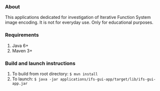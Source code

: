 ### About
  This applications dedicated for investigation of Iterative Function System image encoding.
  It is not for everyday use. Only for educational purposes.

### Requirements 
  1. Java 6+
  2. Maven 3+

### Build and launch instructions
  1. To build from root directory:
     ```$ mvn install```
  2. To launch:
     ```$ java -jar applications/ifs-gui-app/target/lib/ifs-gui-app.jar```
 

